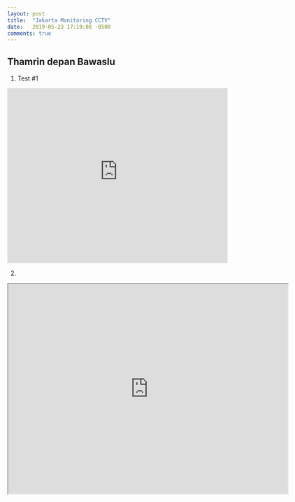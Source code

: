 ```yaml
---
layout: post
title:  "Jakarta Monitoring CCTV"
date:   2019-05-23 17:19:08 -0500
comments: true
---
```


## Thamrin depan Bawaslu
1. Test #1

<iframe width="100%" height="400" src="https://www.youtube-nocookie.com/embed/WO82PoAczTc?rel=0" frameborder="0" gesture="media" allow="encrypted-media" allowfullscreen></iframe>

2. 

<iframe style="width:640px; height:480px;" allowfullscreen src="https://media.lewatmana.com/cam/mrtjakarta/272/video20190523_133002.384.mp4"></iframe>

